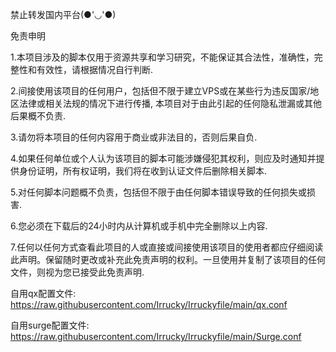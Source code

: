 禁止转发国内平台(●'◡'●)

免责申明

1.本项目涉及的脚本仅用于资源共享和学习研究，不能保证其合法性，准确性，完整性和有效性，请根据情况自行判断.

2.间接使用该项目的任何用户，包括但不限于建立VPS或在某些行为违反国家/地区法律或相关法规的情况下进行传播, 本项目对于由此引起的任何隐私泄漏或其他后果概不负责.

3.请勿将本项目的任何内容用于商业或非法目的，否则后果自负.

4.如果任何单位或个人认为该项目的脚本可能涉嫌侵犯其权利，则应及时通知并提供身份证明，所有权证明，我们将在收到认证文件后删除相关脚本.

5.对任何脚本问题概不负责，包括但不限于由任何脚本错误导致的任何损失或损害.

6.您必须在下载后的24小时内从计算机或手机中完全删除以上内容.

7.任何以任何方式查看此项目的人或直接或间接使用该项目的使用者都应仔细阅读此声明。保留随时更改或补充此免责声明的权利。一旦使用并复制了该项目的任何文件，则视为您已接受此免责声明.

自用qx配置文件:
https://raw.githubusercontent.com/Irrucky/Irruckyfile/main/qx.conf

自用surge配置文件:
https://raw.githubusercontent.com/Irrucky/Irruckyfile/main/Surge.conf
